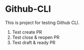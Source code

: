 # Github-CLI

This is project for testing Github CLI.

1. Test create PR
2. Test close & reopen PR
3. Test draft & ready PR
